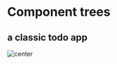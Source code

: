 <!-- .slide:-->

# Component trees

## a classic todo app

![center](../assets/images/02-fundamentals_05-component-trees.png)
